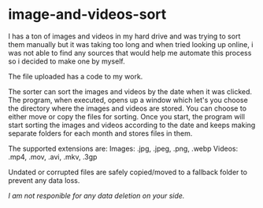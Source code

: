 # image-and-videos-sort
I has a ton of images and videos in my hard drive and was trying to sort them manually but it was taking too long and when tried looking up online, i was not able to find any sources that would help me automate this process so i decided to make one by myself.

The file uploaded has a code to my work.

The sorter can sort the images and videos by the date when it was clicked. 
The program, when executed, opens up a window which let's you choose the directory where the images and videos are stored.
You can choose to either move or copy the files for sorting.
Once you start, the program will start sorting the images and videos according to the date and keeps making separate folders for each month and stores files in them.

The supported extensions are:
Images: .jpg, .jpeg, .png, .webp
Videos: .mp4, .mov, .avi, .mkv, .3gp

Undated or corrupted files are safely copied/moved to a fallback folder to prevent any data loss.

*I am not responible for any data deletion on your side.*
